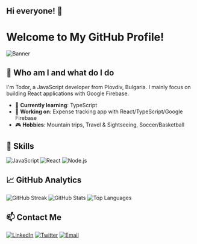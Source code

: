 ## Hi everyone! 👋

# Welcome to My GitHub Profile!

![Banner](<img src="https://avatars.githubusercontent.com/u/156669807?v=4" alt="profile-logo" />)

## 👋 Who am I and what do I do

I'm Todor, a JavaScript developer from Plovdiv, Bulgaria. I mainly focus on building React applications with Google Firebase.

- 🌱 **Currently learning**: TypeScript
- 💼 **Working on**: Expense tracking app with React/TypeScript/Google Firebase
- 🎮 **Hobbies**: Mountain trips, Travel & Sightseeing, Soccer/Basketball

## 🚀 Skills

![JavaScript](https://img.shields.io/badge/-JavaScript-000?&logo=JavaScript)
![React](https://img.shields.io/badge/-React-000?&logo=React)
![Node.js](https://img.shields.io/badge/-Node.js-000?&logo=Node.js)


## 📈 GitHub Analytics

![GitHub Streak](https://github-readme-streak-stats.herokuapp.com/?user=todor-savov&theme=dark)
![GitHub Stats](https://github-readme-stats.vercel.app/api?username=todor-savov&show_icons=true&theme=dark)
![Top Languages](https://github-readme-stats.vercel.app/api/top-langs/?username=todor-savov&layout=compact&theme=dark)

## 📫 Contact Me

[![LinkedIn](https://img.shields.io/badge/-LinkedIn-000?&logo=LinkedIn)](https://linkedin.com/in/yourusername)
[![Twitter](https://img.shields.io/badge/-Twitter-000?&logo=Twitter)](https://twitter.com/yourusername)
[![Email](https://img.shields.io/badge/-Email-000?&logo=Gmail)](mailto:youremail@example.com)

 
